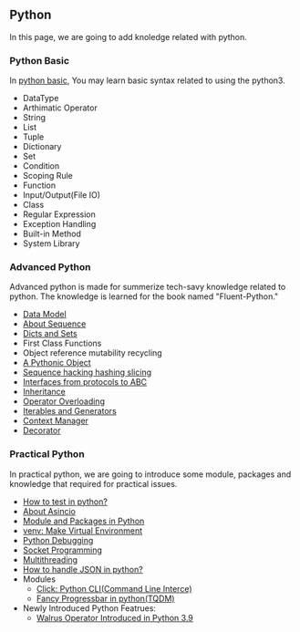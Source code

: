 ## Python
In this page, we are going to add knoledge related with python.

### Python Basic
In [python basic](BasicPython.md), You may learn basic syntax related to using the python3.
- DataType
- Arthimatic Operator
- String
- List
- Tuple
- Dictionary
- Set
- Condition
- Scoping Rule
- Function
- Input/Output(File IO)
- Class
- Regular Expression
- Exception Handling
- Built-in Method
- System Library

### Advanced Python
Advanced python is made for summerize tech-savy knowledge related to python. The knowledge is learned for the book named "Fluent-Python."
- [Data Model](FluentPython/ch01_python_data_model/README.md)
- [About Sequence](FluentPython/ch02_sequence/README.md)
- [Dicts and Sets](FluentPython/ch03_dicts_and_sets/README.md)
- First Class Functions
- Object reference mutability recycling
- [A Pythonic Object](FluentPython/ch09_a_pythonic_object/README.md)
- [Sequence hacking hashing slicing](FluentPython/ch10_sequnce_hacking_hashing_slicing/README.md)
- [Interfaces from protocols to ABC](FluentPython/ch11_interfaces_from_protocols_to_ABCs/README.md)
- [Inheritance](FluentPython/ch12_inheritance/README.md)
- [Operator Overloading](FluentPython/ch13_OperatorOverloading/README.md)
- [Iterables and Generators](FluentPython/ch14_iterables_iterators_and_generators/README.md)
- [Context Manager](FluentPython/ch15_Context_Managers_and_else_Blocks/README.md)
- [Decorator](FluentPython/decorator/README.md)

### Practical Python
In practical python, we are going to introduce some module, packages and knowledge that required for practical issues.

- [How to test in python?](PracticalPython/how_to_test/README.md)
- [About Asincio](PracticalPython/about_asyncio/README.md)
- [Module and Packages in Python](PracticalPython/module_and_pacakges/README.md)
- [venv: Make Virtual Environment](PracticalPython/venv/README.md)
- [Python Debugging](PracticalPython/debugging/README.md)
- [Socket Programming](PracticalPython/socket_programming/README.md)
- [Multithreading](PracticalPython/multithreading/README.md)
- [How to handle JSON in python?](PracticalPython/how_to_handle_json/README.md)
- Modules
    - [Click: Python CLI(Command Line Interce)](PracticalPython/click/README.md)
    - [Fancy Progressbar in python(TQDM)](PracticalPython/progress_bar/README.md)
- Newly Introduced Python Featrues: 
    - [Walrus Operator Introduced in Python 3.9](PracticalPython/walrus_operator/README.md) 